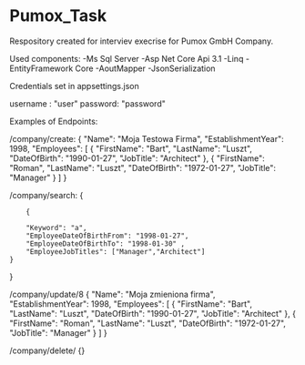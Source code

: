 # Pumox_Task

Respository created for interviev execrise for Pumox GmbH Company.

Used components:
-Ms Sql Server
-Asp Net Core Api 3.1
-Linq
-EntityFramework Core
-AoutMapper
-JsonSerialization

Credentials set in appsettings.json

username : "user"
password: "password"

Examples of Endpoints:

/company/create:
{
        "Name": "Moja Testowa Firma",
        "EstablishmentYear": 1998,
        "Employees": [
             {
                 "FirstName": "Bart",
                 "LastName": "Luszt",
                 "DateOfBirth": "1990-01-27",
                "JobTitle": "Architect"
            },
             {
                 "FirstName": "Roman",
                 "LastName": "Luszt",
                 "DateOfBirth": "1972-01-27",
                 "JobTitle": "Manager"
            }
        ]
}

/company/search:
{
    
        {
    
        "Keyword": "a",
        "EmployeeDateOfBirthFrom": "1998-01-27",
        "EmployeeDateOfBirthTo": "1998-01-30" ,
        "EmployeeJobTitles": ["Manager","Architect"]
	}
}

/company/update/8
{
        "Name": "Moja zmieniona firma",
        "EstablishmentYear": 1998,
        "Employees": [
             {
                 "FirstName": "Bart",
                 "LastName": "Luszt",
                 "DateOfBirth": "1990-01-27",
                "JobTitle": "Architect"
            },
             {
                 "FirstName": "Roman",
                 "LastName": "Luszt",
                 "DateOfBirth": "1972-01-27",
                 "JobTitle": "Manager"
            }
        ]
}

/company/delete/
{}
